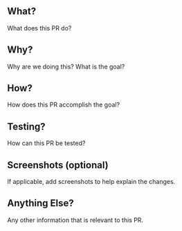 ## What?

What does this PR do?

## Why?

Why are we doing this? What is the goal?

## How?

How does this PR accomplish the goal?

## Testing?

How can this PR be tested?

## Screenshots (optional)

If applicable, add screenshots to help explain the changes.

## Anything Else?

Any other information that is relevant to this PR.
